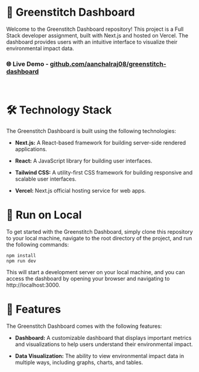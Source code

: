 # 🌿 Greenstitch Dashboard
Welcome to the Greenstitch Dashboard repository! This project is a Full Stack developer assignment, built with Next.js and hosted on Vercel. The dashboard provides users with an intuitive interface to visualize their environmental impact data.

### 🌐 Live Demo - [github.com/aanchalraj08/greenstitch-dashboard](https://github.com/aanchalraj08/greenstitch-dashboard)

<br/>

# 🛠️ Technology Stack
The Greenstitch Dashboard is built using the following technologies:

- **Next.js:** A React-based framework for building server-side rendered applications.

- **React:** A JavaScript library for building user interfaces.

- **Tailwind CSS:** A utility-first CSS framework for building responsive and scalable user interfaces.

- **Vercel:** Next.js official hosting service for web apps.

# 🚀 Run on Local
To get started with the Greenstitch Dashboard, simply clone this repository to your local machine, navigate to the root directory of the project, and run the following commands:

```
npm install
npm run dev
```

This will start a development server on your local machine, and you can access the dashboard by opening your browser and navigating to http://localhost:3000.

# 🎨 Features
The Greenstitch Dashboard comes with the following features:

- **Dashboard:** A customizable dashboard that displays important metrics and visualizations to help users understand their environmental impact.

- **Data Visualization:** The ability to view environmental impact data in multiple ways, including graphs, charts, and tables.
